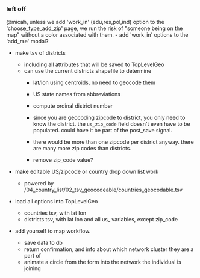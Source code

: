 ### left off

@micah, unless we add 'work_in' (edu,res,pol,ind) option to the 'choose_type_add_zip' page, we run the risk of "someone being on the map" without a color associated with them.
    - add 'work_in' options to the 'add_me' modal?

- make tsv of districts
    - including all attributes that will be saved to TopLevelGeo
    - can use the current districts shapefile to determine
        - lat/lon using centroids, no need to geocode them
        - US state names from abbreviations
        - compute ordinal district number

        - since you are geocoding zipcode to district, you only need to know the district. the `us_zip_code` field doesn't even have to be populated. could have it be part of the post_save signal.
        - there would be more than one zipcode per district anyway. there are many more zip codes than districts.
        - remove zip_code value?

- make editable US/zipcode or country drop down list work
    - powered by
        /04_country_list/02_tsv_geocodeable/countries_geocodable.tsv

- load all options into TopLevelGeo
    - countries tsv, with lat lon
    - districts tsv, with lat lon and all us_ variables, except zip_code

- add yourself to map workflow.
    - save data to db
    - return confirmation, and info about which network cluster they are a part of
    - animate a circle from the form into the network the individual is joining
